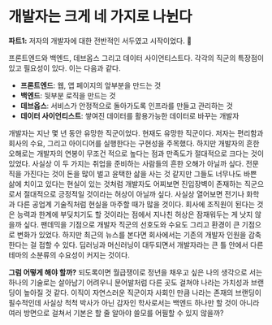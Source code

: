# 개발자는 크게 네 가지로 나뉜다

**파트1:** 저자의 개발자에 대한 전반적인 서두였고 시작이었다. 🚀

프론트엔드와 백엔드, 데브옵스 그리고 데이터 사이언티스트다. 각각의 직군의 특장점이 있고 필요성이 있다. 이는 다음과 같다. 

- **프론트엔드**: 웹, 앱 페이지의 앞부분을 만드는 것
- **백엔드**: 뒷부분 로직을 만드는 것
- **데브옵스**: 서비스가 안정적으로 돌아가도록 인프라를 만들고 관리하는 것
- **데이터 사이언티스트**: 쌓여진 데이터를 활용가능한 데이터로 바꾸는 개발자

개발자는 지난 몇 년 동안 유망한 직군이었다. 현재도 유망한 직군이다. 저자는 편리함과 회사의 수요, 그리고 아이디어를 실행한다는 구현성을 주목했다. 하지만 개발자의 흔한 오해로는 개발자의 연봉이 무조건 적으로 높다는 점과 만족도가 절대적으로 크다는 것이 있었다. 사실상 이 두 가지는 취업을 준비하는 사람들의 흔한 오해가 아닐까 싶다. 전문직을 가진다는 것이 돈을 많이 벌고 윤택한 삶을 사는 것 같지만 그들도 너무나도 바쁜 삶에 치이고 있다는 현실이 있는 것처럼 개발자도 어찌보면 진입장벽이 존재하는 직군으로서 절대적으로 긍정적일 것이라는 허상이 아닐까 싶다. 사실상 열어보면 전기나 화학과 다른 공업계 기술직처럼 현실을 마주할 때가 많을 것이다. 회사에 조직원이 된다는 것은 능력과 한계에 부딪치기도 할 것이라는 점에서 지나친 허상은 잠재워두는 게 낫지 않을까 싶다. 팬데믹을 기점으로 개발자 직군의 선호도와 수요도 그리고 환경이 큰 기점으로 변화가 있었다. 하지만 최근의 뉴스를 본다면 회사에서는 기존의 개발자 인원을 감축한다는 걸 접할 수 있다. 딥러닝과 머신러닝이 대두되면서 개발자라는 큰 틀 안에서 다른 테마의 소분류의 수요성이 커지는 것이다.

**그럼 어떻게 해야 할까?** 되도록이면 월급쟁이로 정년을 채우고 싶은 나의 생각으로 서는 하나의 기술로는 살아남기 어려우니 문어발처럼 다른 곳도 걸쳐야 나라는 가치성과 브랜딩이 높아질 것 같다. 이직이 자연스러운 직군이자 사회인 만큼 나라는 존재의 브랜딩이 필수적인데 사실상 척척 박사가 아닌 감자인 학사로서는 백엔드 하나만 할 것이 아니라 여러 방면으로 걸쳐서 기본은 할 줄 알아야 쓸모를 어필할 수 있지 않을까?
